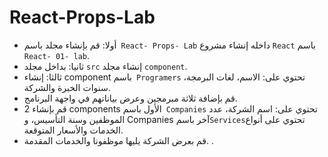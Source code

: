 # React-Props-Lab
- أولا: قم بإنشاء مجلد باسم` React- Props- Lab` داخله إنشاء مشروع `React` باسم` React- 01- lab`.
- ثانيا: بداخل مجلد `src` إنشاء مجلد `component`.
- ثالثا: إنشاء component باسم` Programers` تحتوي على: الاسم، لغات البرمجة، سنوات الخبرة والشركة.
- قم بإضافة ثلاثة مبرمجين وعرض بياناتهم في واجهة البرنامج.
- قم بإنشاء 2 components الأول باسم` Companies` تحتوي على: اسم الشركة، عدد الموظفين وسنة التأسيس، و Companies آخر باسم` Services `تحتوي على أنواع الخدمات والأسعار المتوقعة.
- قم بعرض الشركة يليها موظفونا والخدمات المقدمة.  .

